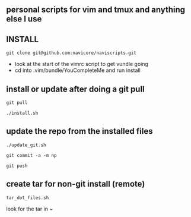 personal scripts for vim and tmux and anything else I use
------------

## INSTALL

`git clone git@github.com:navicore/naviscripts.git`

* look at the start of the vimrc script to get vundle going
* cd into .vim/bundle/YouCompleteMe and run install


## install or update after doing a git pull

`git pull`

`./install.sh`

## update the repo from the installed files

`./update_git.sh`

`git commit -a -m np`

`git push`

## create tar for non-git install (remote)

`tar_dot_files.sh`

look for the tar in ~
